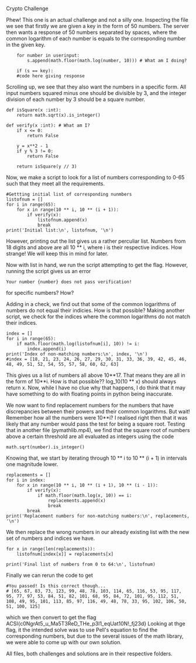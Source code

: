Crypto Challenge

Phew! This one is an actual challenge and not a silly one. Inspecting the file we see that firstly we are given a key in the form of 50 numbers. The server then wants a response of 50 numbers separated by spaces, where the common logarithm of each number is equals to the corresponding number in the given key. 
```
    for number in userinput:
        s.append(math.floor(math.log(number, 10))) # What am I doing?
        
    if (s == key):
    #code here giving response
```


Scrolling up, we see that they also want the numbers in a specific form. All input numbers squared minus one should be divisible by 3, and the integer division of each number by 3 should be a square number.
```
def isSquare(x :int):
    return math.sqrt(x).is_integer()

def verify(x :int): # What am I?
    if x <= 0:
        return False
    
    y = x**2 - 1
    if y % 3 != 0:
        return False
    
    return isSquare(y // 3)
```

Now, we make a script to look for a list of numbers corresponding to 0-65 such that they meet all the requirements. 
```
#Gettting initial list of corresponding nunmbers
listofnum = []
for i in range(65):
    for x in range(10 ** i, 10 ** (i + 1)):
        if verify(x):
            listofnum.append(x)
            break
print('Initial list:\n', listofnum, '\n')
```

However, printing out the list gives us a rather perculiar list. Numbers from 18 digits and above are all 10 ** i, where i is their respective indices. How strange! We will keep this in mind for later. 

Now with list in hand, we run the script attempting to get the flag. However, running the script gives us an error
```
Your number {number} does not pass verification!
```
for specific numbers? How?

Adding in a check, we find out that some of the common logarithms of numbers do not equal their indicies. How is that possible? 
Making another script, we check for the indices where the common logarithms do not match their indices. 
```
index = []
for i in range(65):
    if math.floor(math.log(listofnum[i], 10)) != i:
        index.append(i)
print('Index of non-matching numbers:\n', index, '\n')
#index = [18, 21, 23, 24, 26, 27, 29, 30, 31, 33, 36, 39, 42, 45, 46, 48, 49, 51, 52, 54, 55, 57, 58, 60, 62, 63]
```
This gives us a list of numbers all above 10**17. That means they are all in the form of 10\*\*i. How is that possible?? log_10(10 \*\* x) should always return x. Now, while I have no clue why that happens, I do think that it may have something to do with floating points in python being inaccurate.




We now want to find replacement numbers for the numbers that have discrepancies between their powers and their common logarithms. But wait! Remember how all the numbers were 10**i? I realised right then that it was likely that any number would pass the test for being a square root. Testing that in another file (pymathlib.mp4), we find that the square root of numbers above a certain threshold are all evaluated as integers using the code
```
math.sqrt(number).is_integer()
``` 

Knowing that, we start by iterating through 10 ** i to 10 ** (i + 1) in intervals one magnitude lower.
```
replacements = []
for i in index:
    for x in range(10 ** i, 10 ** (i + 1), 10 ** (i - 1)):
        if verify(x):
            if math.floor(math.log(x, 10)) == i:
                replacements.append(x)
                break
        break
print('Replacement numbers for non-matching numbers:\n', replacements, '\n')
```
We then replace the wrong numbers in our already existing list with the new set of numbers and indices we have.
``` 
for x in range(len(replacements)):
    listofnum[index[x]] = replacements[x]

print('Final list of numbers from 0 to 64:\n', listofnum)
```

Finally we can rerun the code to get 
```
#You passed! Is this correct though...
# [65, 67, 83, 73, 123, 99, 48, 78, 103, 114, 65, 116, 53, 95, 117, 95, 77, 97, 53, 84, 51, 82, 101, 68, 95, 84, 72, 101, 95, 112, 51, 108, 49, 95, 101, 113, 85, 97, 116, 49, 48, 78, 33, 95, 102, 106, 50, 51, 100, 125]
```
which we then convert to get the flag ACSI{c0NgrAt5_u_Ma5T3ReD_THe_p3l1_eqUat10N!_fj23d}
Looking at thge flag, it the intended solve was to use Pell's equation to find the corresponding numbers, but due to the several issues of the math library, we were able to come up with our own solution.


All files, both challenges and solutions are in their respective folders.
